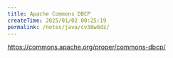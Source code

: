 ```yaml
---
title: Apache Commons DBCP
createTime: 2025/01/02 00:25:19
permalink: /notes/java/cv38w8dz/
---
```

https://commons.apache.org/proper/commons-dbcp/